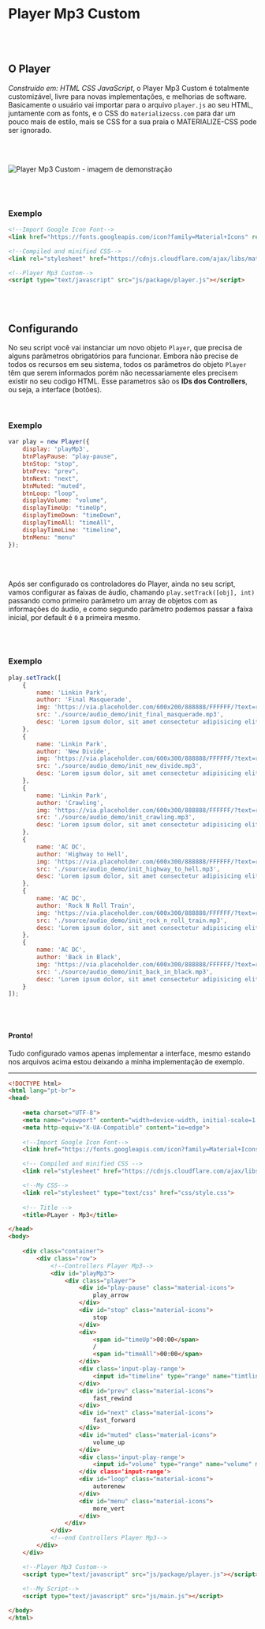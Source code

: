 # Player Mp3 Custom 

<br><br>

## O Player

_Construído em: HTML CSS JavaScript_, o Player Mp3 Custom é totalmente customizável, livre para novas implementações, e melhorias de software. Basicamente o usuário vai importar para o arquivo `player.js` ao seu HTML, juntamente com as fonts, e o CSS do `materializecss.com` para dar um pouco mais de estilo, mais se CSS for a sua praia o MATERIALIZE-CSS pode ser ignorado. 

<br><br>


![Player Mp3 Custom - imagem de demonstração](https://github.com/thiagobritto/player-mp3-custom/blob/master/img.jpg?raw=true)

<br><br>

### Exemplo

```html
<!--Import Google Icon Font-->
<link href="https://fonts.googleapis.com/icon?family=Material+Icons" rel="stylesheet">

<!--Compiled and minified CSS-->
<link rel="stylesheet" href="https://cdnjs.cloudflare.com/ajax/libs/materialize/1.0.0/css/materialize.min.css">

<!--Player Mp3 Custom-->
<script type="text/javascript" src="js/package/player.js"></script>        
```
<br><br>

## Configurando

No seu script você vai instanciar um novo objeto `Player`, que precisa de alguns parâmetros obrigatórios para funcionar. Embora não precise de todos os recursos em seu sistema, todos os parâmetros do objeto `Player` têm que serem informados porém não necessariamente eles precisem existir no seu codigo HTML. Esse parametros são os __IDs dos Controllers__, ou seja, a interface (botões).

<br>

### Exemplo

```javascript
var play = new Player({
    display: 'playMp3',
    btnPlayPause: "play-pause",
    btnStop: "stop",
    btnPrev: "prev",
    btnNext: "next",
    btnMuted: "muted",
    btnLoop: "loop",
    displayVolume: "volume",
    displayTimeUp: "timeUp",
    displayTimeDown: "timeDown",
    displayTimeAll: "timeAll",
    displayTimeLine: "timeline",
    btnMenu: "menu"
});
```
<br><br>

Após ser configurado os controladores do Player, ainda no seu script, vamos configurar as faixas de áudio, chamando ```play.setTrack([obj], int)``` passando como primeiro parâmetro um array de objetos com as informações do áudio, e como segundo parâmetro podemos passar a faixa inicial, por default é ```0``` a primeira mesmo.

<br><br>

### Exemplo

```javascript
play.setTrack([
	{
		name: 'Linkin Park',
		author: 'Final Masquerade',
		img: 'https://via.placeholder.com/600x200/888888/FFFFFF/?text=reference+image',
		src: './source/audio_demo/init_final_masquerade.mp3',
		desc: 'Lorem ipsum dolor, sit amet consectetur adipisicing elit. Nemo laborum labore laudantium sed doloremque placeat ea nisi, officia consequuntur, illum aut suscipit repellat voluptatum error! Asperiores corrupti architecto recusandae atque. <br> <a href="#"><button class="btn-button">linck do album</button></a>'
	},
	{
		name: 'Linkin Park',
		author: 'New Divide',
		img: 'https://via.placeholder.com/600x300/888888/FFFFFF/?text=reference+image',
		src: './source/audio_demo/init_new_divide.mp3',
		desc: 'Lorem ipsum dolor, sit amet consectetur adipisicing elit. Nemo laborum labore laudantium sed doloremque placeat ea nisi, officia consequuntur, illum aut suscipit repellat voluptatum error! Asperiores corrupti architecto recusandae atque.'	
	},
	{
		name: 'Linkin Park',
		author: 'Crawling',
		img: 'https://via.placeholder.com/600x300/888888/FFFFFF/?text=reference+image',
		src: './source/audio_demo/init_crawling.mp3',
		desc: 'Lorem ipsum dolor, sit amet consectetur adipisicing elit. Nemo laborum labore laudantium sed doloremque placeat ea nisi, officia consequuntur, illum aut suscipit repellat voluptatum error! Asperiores corrupti architecto recusandae atque.'
	},
	{
		name: 'AC DC',
		author: 'Highway to Hell',
		img: 'https://via.placeholder.com/600x300/888888/FFFFFF/?text=reference+image',
		src: './source/audio_demo/init_highway_to_hell.mp3',
		desc: 'Lorem ipsum dolor, sit amet consectetur adipisicing elit. Nemo laborum labore laudantium sed doloremque placeat ea nisi, officia consequuntur, illum aut suscipit repellat voluptatum error! Asperiores corrupti architecto recusandae atque.'
	},
	{
		name: 'AC DC',
		author: 'Rock N Roll Train',
		img: 'https://via.placeholder.com/600x300/888888/FFFFFF/?text=reference+image',
		src: './source/audio_demo/init_rock_n_roll_train.mp3',
		desc: 'Lorem ipsum dolor, sit amet consectetur adipisicing elit. Nemo laborum labore laudantium sed doloremque placeat ea nisi, officia consequuntur, illum aut suscipit repellat voluptatum error! Asperiores corrupti architecto recusandae atque.'
	},
	{
		name: 'AC DC',
		author: 'Back in Black',
		img: 'https://via.placeholder.com/600x300/888888/FFFFFF/?text=reference+image',
		src: './source/audio_demo/init_back_in_black.mp3',
		desc: 'Lorem ipsum dolor, sit amet consectetur adipisicing elit. Nemo laborum labore laudantium sed doloremque placeat ea nisi, officia consequuntur, illum aut suscipit repellat voluptatum error! Asperiores corrupti architecto recusandae atque.'	
	}
]);
```
<br><br>

#### Pronto!
Tudo configurado vamos apenas implementar a interface, mesmo estando nos arquivos acima estou deixando a minha implementação de exemplo.

<hr>

```html
<!DOCTYPE html>
<html lang="pt-br">
<head>
    
    <meta charset="UTF-8">
    <meta name="viewport" content="width=device-width, initial-scale=1.0"/>
    <meta http-equiv="X-UA-Compatible" content="ie=edge">
    
    <!--Import Google Icon Font-->
    <link href="https://fonts.googleapis.com/icon?family=Material+Icons" rel="stylesheet">

    <!-- Compiled and minified CSS -->
    <link rel="stylesheet" href="https://cdnjs.cloudflare.com/ajax/libs/materialize/1.0.0/css/materialize.min.css">

    <!--My CSS-->
    <link rel="stylesheet" type="text/css" href="css/style.css">
    
    <!-- Title -->
    <title>PLayer - Mp3</title>

</head>
<body>
    
    <div class="container">
        <div class="row">
			<!--Controllers Player Mp3--> 
            <div id="playMp3">
                <div class="player">
                    <div id="play-pause" class="material-icons">
                        play_arrow
                    </div>
                    <div id="stop" class="material-icons">
                        stop
                    </div>
                    <div>
                        <span id="timeUp">00:00</span>
                        /
                        <span id="timeAll">00:00</span>
                    </div>
                    <div class='input-play-range'>
                        <input id="timeline" type="range" name="timtline" min="0" max="0" step="1">
                    </div>
                    <div id="prev" class="material-icons">
                        fast_rewind
                    </div>
                    <div id="next" class="material-icons">
                        fast_forward
                    </div>
                    <div id="muted" class="material-icons">
                        volume_up
                    </div>    
                    <div class='input-play-range'>
                        <input id="volume" type="range" name="volume" min="0" max="100" step="1">
                    </div class='input-range'>
                    <div id="loop" class="material-icons">
                        autorenew
                    </div>
                    <div id="menu" class="material-icons">
                        more_vert
                    </div>   
                </div>
            </div>
			<!--end Controllers Player Mp3-->
        </div>
    </div>

    <!--Player Mp3 Custom-->
    <script type="text/javascript" src="js/package/player.js"></script>        
    
    <!--My Script-->        
    <script type="text/javascript" src="js/main.js"></script> 

</body>
</html>
```
